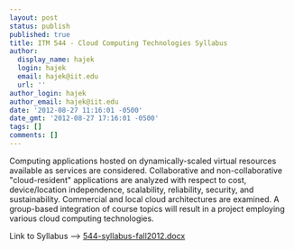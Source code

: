 ```yaml
---
layout: post
status: publish
published: true
title: ITM 544 - Cloud Computing Technologies Syllabus
author:
  display_name: hajek
  login: hajek
  email: hajek@iit.edu
  url: ''
author_login: hajek
author_email: hajek@iit.edu
date: '2012-08-27 11:16:01 -0500'
date_gmt: '2012-08-27 17:16:01 -0500'
tags: []
comments: []
---
```

<p>Computing applications hosted on dynamically-scaled virtual resources available as services are considered. Collaborative and non-collaborative "cloud-resident" applications are analyzed with respect to cost, device/location independence, scalability, reliability, security, and sustainability. Commercial and local cloud architectures are examined. A group-based integration of course topics will result in a project employing various cloud computing technologies.</p>
<p>Link to Syllabus --> <a href="http://blog.sat.iit.edu/wp-content/uploads/2012/08/544-syllabus-fall2012.docx">544-syllabus-fall2012.docx</a></p>
